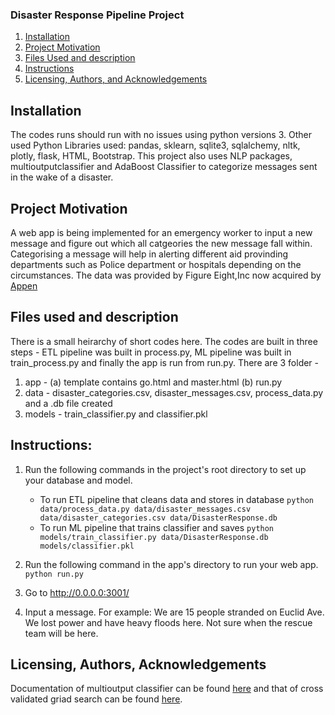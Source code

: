 ### Disaster Response Pipeline Project
1. [Installation](#installation)
2. [Project Motivation](#motivation)
3. [Files Used and description](#files)
4. [Instructions](#instructions)
5. [Licensing, Authors, and Acknowledgements](#licensing)


## Installation <a name="installation"></a>

The codes runs should run with no issues using python versions 3. Other used Python Libraries used: pandas, sklearn, sqlite3, sqlalchemy, nltk, plotly, flask, HTML, Bootstrap. This project also uses NLP packages, multioutputclassifier and AdaBoost Classifier to categorize messages sent in the wake of a disaster. 

## Project Motivation<a name="motivation"></a>
A web app is being implemented for an emergency worker to input a new message and figure out which all catgeories the new message fall within. Categorising a message will help in alerting different aid provinding departments such as Police department or hospitals depending on the circumstances. The data was provided by Figure Eight,Inc now acquired by [Appen](https://appen.com/)

## Files used and description <a name="files"></a>
There is a small heirarchy of short codes here. The codes are built in three steps - ETL pipeline was built in process.py, ML pipeline was built in train_process.py and finally the app is run from run.py. There are 3 folder - 
1. app - (a) template contains go.html and master.html (b) run.py
2. data - disaster_categories.csv, disaster_messages.csv, process_data.py and a .db file created
3. models - train_classifier.py and classifier.pkl

## Instructions:
1. Run the following commands in the project's root directory to set up your database and model.

    - To run ETL pipeline that cleans data and stores in database
        `python data/process_data.py data/disaster_messages.csv data/disaster_categories.csv data/DisasterResponse.db`
    - To run ML pipeline that trains classifier and saves
        `python models/train_classifier.py data/DisasterResponse.db models/classifier.pkl`

2. Run the following command in the app's directory to run your web app.
    `python run.py`

3. Go to http://0.0.0.0:3001/

4. Input a message. For example: We are 15 people stranded on Euclid Ave. We lost power and have heavy floods here. Not sure when the rescue team will be here. 

## Licensing, Authors, Acknowledgements<a name="licensing"></a>
Documentation of multioutput classifier can be found [here](https://scikit-learn.org/stable/modules/generated/sklearn.multioutput.MultiOutputClassifier.html) and that of cross validated griad search can be found [here](https://scikit-learn.org/stable/modules/generated/sklearn.model_selection.GridSearchCV.html).
